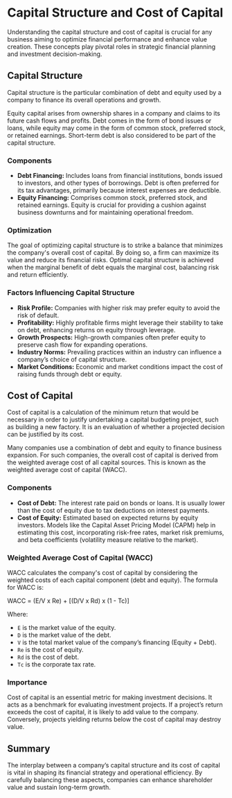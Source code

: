 # Capital Structure and Cost of Capital

Understanding the capital structure and cost of capital is crucial for any business aiming to optimize financial performance and enhance value creation. These concepts play pivotal roles in strategic financial planning and investment decision-making.

## Capital Structure
Capital structure is the particular combination of debt and equity used by a company to finance its overall operations and growth.

Equity capital arises from ownership shares in a company and claims to its future cash flows and profits. Debt comes in the form of bond issues or loans, while equity may come in the form of common stock, preferred stock, or retained earnings. Short-term debt is also considered to be part of the capital structure.

### Components
- **Debt Financing:** Includes loans from financial institutions, bonds issued to investors, and other types of borrowings. Debt is often preferred for its tax advantages, primarily because interest expenses are deductible.
- **Equity Financing:** Comprises common stock, preferred stock, and retained earnings. Equity is crucial for providing a cushion against business downturns and for maintaining operational freedom.

### Optimization
The goal of optimizing capital structure is to strike a balance that minimizes the company's overall cost of capital. By doing so, a firm can maximize its value and reduce its financial risks. Optimal capital structure is achieved when the marginal benefit of debt equals the marginal cost, balancing risk and return efficiently.

### Factors Influencing Capital Structure
- **Risk Profile:** Companies with higher risk may prefer equity to avoid the risk of default.
- **Profitability:** Highly profitable firms might leverage their stability to take on debt, enhancing returns on equity through leverage.
- **Growth Prospects:** High-growth companies often prefer equity to preserve cash flow for expanding operations.
- **Industry Norms:** Prevailing practices within an industry can influence a company’s choice of capital structure.
- **Market Conditions:** Economic and market conditions impact the cost of raising funds through debt or equity.

## Cost of Capital
Cost of capital is a calculation of the minimum return that would be necessary in order to justify undertaking a capital budgeting project, such as building a new factory. It is an evaluation of whether a projected decision can be justified by its cost.

Many companies use a combination of debt and equity to finance business expansion. For such companies, the overall cost of capital is derived from the weighted average cost of all capital sources. This is known as the weighted average cost of capital (WACC).

### Components
- **Cost of Debt:** The interest rate paid on bonds or loans. It is usually lower than the cost of equity due to tax deductions on interest payments.
- **Cost of Equity:** Estimated based on expected returns by equity investors. Models like the Capital Asset Pricing Model (CAPM) help in estimating this cost, incorporating risk-free rates, market risk premiums, and beta coefficients (volatility measure relative to the market).

### Weighted Average Cost of Capital (WACC)
WACC calculates the company's cost of capital by considering the weighted costs of each capital component (debt and equity). The formula for WACC is:

WACC = (E/V x Re) + [(D/V x Rd) x (1 - Tc)]

Where:
- `E` is the market value of the equity.
- `D` is the market value of the debt.
- `V` is the total market value of the company’s financing (Equity + Debt).
- `Re` is the cost of equity.
- `Rd` is the cost of debt.
- `Tc` is the corporate tax rate.

### Importance
Cost of capital is an essential metric for making investment decisions. It acts as a benchmark for evaluating investment projects. If a project’s return exceeds the cost of capital, it is likely to add value to the company. Conversely, projects yielding returns below the cost of capital may destroy value.

## Summary

The interplay between a company’s capital structure and its cost of capital is vital in shaping its financial strategy and operational efficiency. By carefully balancing these aspects, companies can enhance shareholder value and sustain long-term growth.
